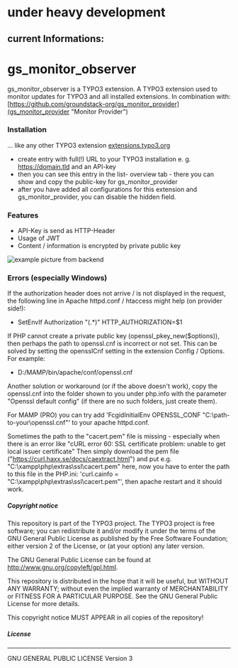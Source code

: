 # under heavy development
## current Informations:

# gs_monitor_observer
gs_monitor_observer is a TYPO3 extension.
A TYPO3 extension used to monitor updates for TYPO3 and all installed extensions.
In combination with: [https://github.com/groundstack-org/gs_monitor_provider](gs_monitor_provider "Monitor Provider")

### Installation
... like any other TYPO3 extension [extensions.typo3.org](https://extensions.typo3.org/ "TYPO3 Extension Repository")
- create entry with full(!) URL to your TYPO3 installation e. g. https://domain.tld and an API-key
- then you can see this entry in the list- overview tab - there you can show and copy the public-key for gs_monitor_provider
- after you have added all configurations for this extension and gs_monitor_provider, you can disable the hidden field.


### Features
- API-Key is send as HTTP-Header
- Usage of JWT
- Content / information is encrypted by private public key

![example picture from backend](.github/images/preview.jpg?raw=true "Title")

### Errors (especially Windows)
If the authorization header does not arrive / is not displayed in the request, the following line in Apache httpd.conf / htaccess might help (on provider side!):
- SetEnvIf Authorization "(.*)" HTTP_AUTHORIZATION=$1

If PHP cannot create a private public key (openssl_pkey_new($options)), then perhaps the path to openssl.cnf is incorrect or not set.
This can be solved by setting the opensslCnf setting in the extension Config / Options. For example:
- D:/MAMP/bin/apache/conf/openssl.cnf

Another solution or workaround (or if the above doesn't work), copy the openssl.cnf into the folder shown to you under php.info with the parameter "Openssl default config" (if there are no such folders, just create them).

For MAMP (PRO) you can try add 'FcgidInitialEnv OPENSSL_CONF "C:\\path-to-your\\openssl.cnf"' to your apache httpd.conf.

Sometimes the path to the "cacert.pem" file is missing - especially when there is an error like
"cURL error 60: SSL certificate problem: unable to get local issuer certificate"
Then simply download the pem file ("https://curl.haxx.se/docs/caextract.html") and put e.g. "C:\xampp\php\extras\ssl\cacert.pem" here, now you have to enter the path to this file in the PHP.ini: 'curl.cainfo = "C:\xampp\php\extras\ssl\cacert.pem"', then apache restart and it should work.

##### Copyright notice

This repository is part of the TYPO3 project. The TYPO3 project is
free software; you can redistribute it and/or modify
it under the terms of the GNU General Public License as published by
the Free Software Foundation; either version 2 of the License, or
(at your option) any later version.

The GNU General Public License can be found at
http://www.gnu.org/copyleft/gpl.html.

This repository is distributed in the hope that it will be useful,
but WITHOUT ANY WARRANTY; without even the implied warranty of
MERCHANTABILITY or FITNESS FOR A PARTICULAR PURPOSE.  See the
GNU General Public License for more details.

This copyright notice MUST APPEAR in all copies of the repository!

##### License
----
GNU GENERAL PUBLIC LICENSE Version 3
